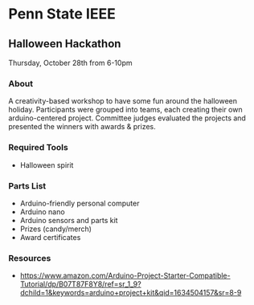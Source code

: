 # Penn State IEEE
## Halloween Hackathon
Thursday, October 28th from 6-10pm

### About 
A creativity-based workshop to have some fun around the halloween holiday. Participants were grouped into teams, each creating their own arduino-centered project. Committee judges evaluated the projects and presented the winners with awards & prizes.

### Required Tools
- Halloween spirit

### Parts List
- Arduino-friendly personal computer
- Arduino nano
- Arduino sensors and parts kit
- Prizes (candy/merch)
- Award certificates

### Resources
- https://www.amazon.com/Arduino-Project-Starter-Compatible-Tutorial/dp/B07T87F8Y8/ref=sr_1_9?dchild=1&keywords=arduino+project+kit&qid=1634504157&sr=8-9
